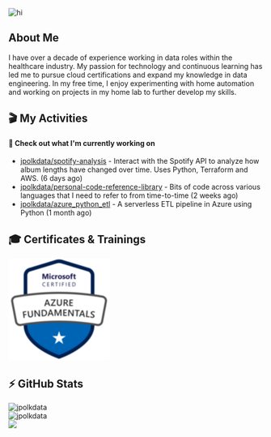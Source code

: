 ![hi](https://media.giphy.com/media/dzaUX7CAG0Ihi/giphy.gif)

## About Me

I have over a decade of experience working in data roles within the healthcare industry. My passion for technology and continuous learning has led me to pursue cloud certifications and expand my knowledge in data engineering. In my free time, I enjoy experimenting with home automation and working on projects in my home lab to further develop my skills.

## 🎬 My Activities
#### 👷 Check out what I'm currently working on

- [jpolkdata/spotify-analysis](https://github.com/jpolkdata/spotify-analysis) - Interact with the Spotify API to analyze how album lengths have changed over time. Uses Python, Terraform and AWS. (6 days ago)
- [jpolkdata/personal-code-reference-library](https://github.com/jpolkdata/personal-code-reference-library) - Bits of code across various languages that I need to refer to from time-to-time (2 weeks ago)
- [jpolkdata/azure_python_etl](https://github.com/jpolkdata/azure_python_etl) - A serverless ETL pipeline in Azure using Python (1 month ago)

## 🎓 Certificates & Trainings
<img src=https://github.com/jpolkdata/jpolkdata/blob/main/images/AZ900_Azure_Fundamentals.png width="200">

## ⚡ GitHub Stats
![jpolkdata](https://github-readme-stats.vercel.app/api?username=jpolkdata&show_icons=true&theme=tokyonight&bg_color=40,1B1D77,130874,5127A4&hide=contribs,issues)<br>
![jpolkdata](https://github-readme-stats.vercel.app/api/top-langs/?username=jpolkdata&layout=compact&theme=tokyonight&bg_color=40,1B1D77,130874,5127A4)<br>
![](https://komarev.com/ghpvc/?username=jpolkdata)

